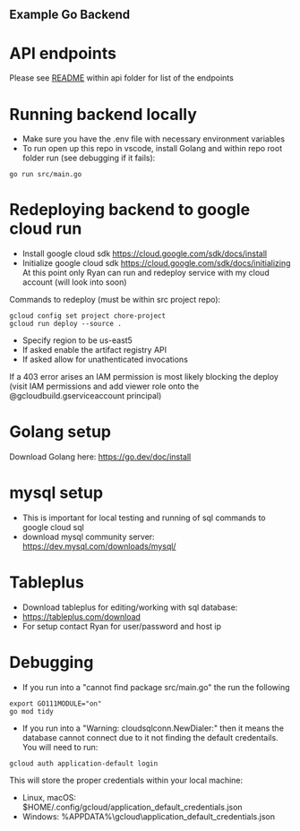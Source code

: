 ## Example Go Backend

# API endpoints

Please see [README](./api/README.md) within api folder for list of the endpoints

# Running backend locally

- Make sure you have the .env file with necessary environment variables
- To run open up this repo in vscode, install Golang and within repo root folder run (see debugging if it fails):

```
go run src/main.go
```

# Redeploying backend to google cloud run

- Install google cloud sdk https://cloud.google.com/sdk/docs/install
- Initialize google cloud sdk https://cloud.google.com/sdk/docs/initializing
  At this point only Ryan can run and redeploy service with my cloud account (will look into soon)

Commands to redeploy (must be within src project repo):

```
gcloud config set project chore-project
gcloud run deploy --source .
```

- Specify region to be us-east5
- If asked enable the artifact registry API
- If asked allow for unathenticated invocations

If a 403 error arises an IAM permission is most likely blocking the deploy
(visit IAM permissions and add viewer role onto the @gcloudbuild.gserviceaccount principal)

# Golang setup

Download Golang here: https://go.dev/doc/install

# mysql setup

- This is important for local testing and running of sql commands to google cloud sql
- download mysql community server: https://dev.mysql.com/downloads/mysql/

# Tableplus

- Download tableplus for editing/working with sql database:
- https://tableplus.com/download
- For setup contact Ryan for user/password and host ip

# Debugging

- If you run into a "cannot find package src/main.go" the run the following

```
export GO111MODULE="on"
go mod tidy
```

- If you run into a "Warning: cloudsqlconn.NewDialer:" then it means the database cannot connect due to
  it not finding the default credentails. You will need to run:

```
gcloud auth application-default login
```

This will store the proper credentials within your local machine:

- Linux, macOS: $HOME/.config/gcloud/application_default_credentials.json
- Windows: %APPDATA%\gcloud\application_default_credentials.json
